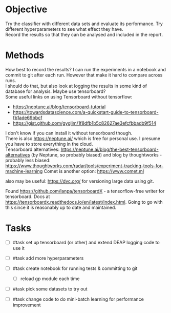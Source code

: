 # Objective
Try the classifier with different data sets and evaluate its performance.  Try different hyperparameters to see what effect they have.  
Record the results so that they can be analysed and included in the report.

# Methods
How best to record the results?
I can run the experiments in a notebook and commit to git after each run.  However that make it hard to compare across runs.  
I should do that, but also look at logging the results in some kind of database for analysis.   Maybe use tensorboard?  
Some useful links on using Tensorboard without tensorflow:
- https://neptune.ai/blog/tensorboard-tutorial
- https://towardsdatascience.com/a-quickstart-guide-to-tensorboard-fb1ade69bbcf
- https://gist.github.com/gyglim/1f8dfb1b5c82627ae3efcfbbadb9f514

I don't know if you can install it without tensorboard though.  
There is also https://neptune.ai/ which is free for personal use.  I presume you have to store everything in the cloud.  
Tensorboard alternatives:
https://neptune.ai/blog/the-best-tensorboard-alternatives
(by Neptune, so probably biased)
and blog by thoughtworks - probably less biased:
https://www.thoughtworks.com/radar/tools/experiment-tracking-tools-for-machine-learning
Comet is another option: https://www.comet.ml

also may be useful:  https://dvc.org/ for versioning large data using git.  

Found https://github.com/lanpa/tensorboardX - a tensorflow-free writer for tensorboard.   Docs at https://tensorboardx.readthedocs.io/en/latest/index.html.  Going to go with this since it is reasonably up to date and maintained.




# Tasks 
- [ ] #task set up tensorboard (or other) and extend DEAP logging code to use it
- [ ] #task add more hyperparameters
- [ ] #task create notebook for running tests & committing to git
    - [ ] reload gp module each time
- [ ] #task pick some datasets to try out
- [ ] #task change code to do mini-batch learning for performance improvement

